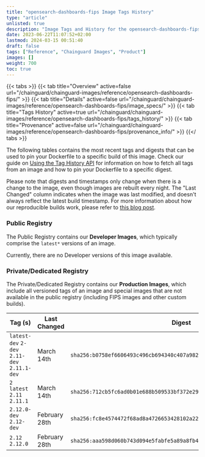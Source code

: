 ```yaml
---
title: "opensearch-dashboards-fips Image Tags History"
type: "article"
unlisted: true
description: "Image Tags and History for the opensearch-dashboards-fips Chainguard Image"
date: 2023-06-22T11:07:52+02:00
lastmod: 2024-03-15 00:51:40
draft: false
tags: ["Reference", "Chainguard Images", "Product"]
images: []
weight: 700
toc: true
---
```


{{< tabs >}}
{{< tab title="Overview" active=false url="/chainguard/chainguard-images/reference/opensearch-dashboards-fips/" >}}
{{< tab title="Details" active=false url="/chainguard/chainguard-images/reference/opensearch-dashboards-fips/image_specs/" >}}
{{< tab title="Tags History" active=true url="/chainguard/chainguard-images/reference/opensearch-dashboards-fips/tags_history/" >}}
{{< tab title="Provenance" active=false url="/chainguard/chainguard-images/reference/opensearch-dashboards-fips/provenance_info/" >}}
{{</ tabs >}}

The following tables contains the most recent tags and digests that can be used to pin your Dockerfile to a specific build of this image. Check our guide on [Using the Tag History API](/chainguard/chainguard-images/using-the-tag-history-api/) for information on how to fetch all tags from an image and how to pin your Dockerfile to a specific digest.

Please note that digests and timestamps only change when there is a change to the image, even though images are rebuilt every night. The "Last Changed" column indicates when the image was last modified, and doesn't always reflect the latest build timestamp. For more information about how our reproducible builds work, please refer to [this blog post](https://www.chainguard.dev/unchained/reproducing-chainguards-reproducible-image-builds).

### Public Registry
The Public Registry contains our **Developer Images**, which typically comprise the `latest*` versions of an image.

Currently, there are no Developer versions of this image available.

### Private/Dedicated Registry
The Private/Dedicated Registry contains our **Production Images**, which include all versioned tags of an image and special images that are not available in the public registry (including FIPS images and other custom builds).

| Tag (s)                                       | Last Changed  | Digest                                                                    |
|-----------------------------------------------|---------------|---------------------------------------------------------------------------|
|  `latest-dev` `2-dev` `2.11-dev` `2.11.1-dev` | March 14th    | `sha256:b0758ef6606493c496cb694340c407a982bff3c7700175aa2bd8ae9b8395ba96` |
|  `2` `latest` `2.11` `2.11.1`                 | March 14th    | `sha256:712cb5fc6ad0b01e688b509533bf372e298708013e49c2c7ec41709a1050c03e` |
|  `2.12.0-dev` `2.12-dev`                      | February 28th | `sha256:fc8e4574472f68ad8a4726653428102a221f439370cb0f3890707562ea6a8365` |
|  `2.12` `2.12.0`                              | February 28th | `sha256:aaa598d060b743d094e5fabfe5a89a8fb4db2a2893b8a399984bca26b8acf295` |

